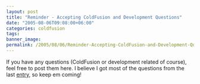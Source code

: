 ```yaml
---
layout: post
title: "Reminder - Accepting ColdFusion and Development Questions"
date: "2005-08-06T09:08:00+06:00"
categories: coldfusion 
tags: 
banner_image: 
permalink: /2005/08/06/Reminder-Accepting-ColdFusion-and-Development-Questions
---
```


If you have any questions (ColdFusion or development related of course), feel free to post them here. I believe I got most of the questions from the last <a href="http://ray.camdenfamily.com/index.cfm/2005/7/26/Ask-a-Jedi">entry</a>, so keep em coming!